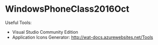 # WindowsPhoneClass2016Oct

Useful Tools: 
- Visual Studio Community Edition
- Application Icons Generator: http://wat-docs.azurewebsites.net/Tools
